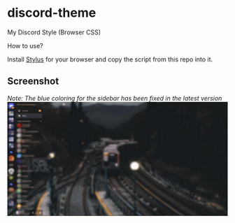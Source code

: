 # discord-theme
My Discord Style (Browser CSS)

How to use?

Install [Stylus](https://add0n.com/stylus.html) for your browser and copy the script from this repo into it.

## Screenshot
*Note: The blue coloring for the sidebar has been fixed in the latest version*
![](unknown.png)
